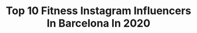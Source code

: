 ---
title: Top 10 Fitness Instagram Influencers In Barcelona In 2020
description: >-
  Find top fitness Instagram influencers in Barcelona in 2020. Most popular hashtags: #fitness #yomequedoencasa #barcelona #gym.
platform: Instagram
profiles:
  - username: "yoan_niss"
    fullname: >-
      🔥ToyKen🔥
    location: "Spain"
    followers: 42194
    engagement: 238
    commentsToLikes: 0.052965
    avatar: "https://scontent-ssn1-1.cdninstagram.com/v/t51.2885-19/s320x320/83953443_2733783380008514_2502574188070436864_n.jpg?_nc_ht=scontent-ssn1-1.cdninstagram.com&_nc_ohc=2BLStPjUiocAX8MNeo4&oh=fd6248acc2d61e75327b0f0e64c02147&oe=5E9B7EC0"
    verified: false
    hashtags: "#me, #boybcn, #instagood, #harleyquinn"
  - username: "mouradtrainer"
    fullname: >-
      Entrenador Personal
    location: "Spain"
    followers: 18340
    engagement: 130
    commentsToLikes: 0.015868
    avatar: "https://scontent-lhr8-1.cdninstagram.com/v/t51.2885-19/s320x320/83779590_157439352352014_5747688611768172544_n.jpg?_nc_ht=scontent-lhr8-1.cdninstagram.com&_nc_ohc=fMzkhZFomy0AX9iNZsR&oh=e6ca2f9f1fe7b2c8c14dead232f958e5&oe=5EB92E23"
    verified: false
    hashtags: "#like, #onlinecoach, #workout, #gimnasio"
  - username: "gabrielebonn"
    fullname: >-
      ⊜ G A B R I E L E  B O N N ⊜
    location: "Spain"
    followers: 58903
    engagement: 137
    commentsToLikes: 0.050468
    avatar: "https://scontent-ams4-1.cdninstagram.com/v/t51.2885-19/s320x320/70716917_698536030655026_9077937271616831488_n.jpg?_nc_ht=scontent-ams4-1.cdninstagram.com&_nc_ohc=rbpZc4-7lsUAX8GRVrf&oh=a0416317497b81d4634ca02dd4e54130&oe=5EB7E598"
    verified: false
    hashtags: "#anacardi, #donazione, #dolcichepassione, #bodybuild"
  - username: "erikasanzmoreno"
    fullname: >-
      Erika Sanz
    location: "Spain"
    followers: 22248
    engagement: 318
    commentsToLikes: 0.047634
    avatar: "https://scontent-ams4-1.cdninstagram.com/v/t51.2885-19/s320x320/60856713_2256426667726966_2305356909110099968_n.jpg?_nc_ht=scontent-ams4-1.cdninstagram.com&_nc_ohc=Dn368lXCVDwAX8xJmt9&oh=608661ff6976a5c69003595789c4449e&oe=5EB8A2CB"
    verified: false
    hashtags: "#jointhemovement, #bootyworkout, #yoentrenoencasa, #dance"
  - username: "aaronbooom"
    fullname: >-
      Aarón Vivar Hernandez
    location: "Spain"
    followers: 56606
    engagement: 757
    commentsToLikes: 0.011690
    avatar: "https://scontent-lhr8-1.cdninstagram.com/v/t51.2885-19/s320x320/60586593_2396277637073733_6593213182376935424_n.jpg?_nc_ht=scontent-lhr8-1.cdninstagram.com&_nc_ohc=Sc3wiRKxjRwAX9is00Z&oh=dcc4c2184c6c6c5210d117fdcf105a4c&oe=5EBBE09E"
    verified: false
    hashtags: "#frontflipfriday, #stunt, #acrobacias, #fitness"
  - username: "isaac.sevillano"
    fullname: >-
      Isaac Sevillano
    location: "Spain"
    followers: 35502
    engagement: 371
    commentsToLikes: 0.022419
    avatar: "https://scontent-lhr8-1.cdninstagram.com/v/t51.2885-19/s320x320/88316185_2471829406463662_2430289171219218432_n.jpg?_nc_ht=scontent-lhr8-1.cdninstagram.com&_nc_ohc=11mcffSTwzwAX-FON_U&oh=7721f6918a1a14bf374cc303467a9158&oe=5EBA3101"
    verified: false
    hashtags: "#exposure, #instalike, #personaltrainer, #love"
  - username: "nanyhasbunn"
    fullname: >-
      N A N Y
    location: "Spain"
    followers: 55834
    engagement: 426
    commentsToLikes: 0.027257
    avatar: "https://scontent-amt2-1.cdninstagram.com/v/t51.2885-19/s320x320/88197187_1574366862701318_139805970078367744_n.jpg?_nc_ht=scontent-amt2-1.cdninstagram.com&_nc_ohc=GsVASejPVpcAX-rY_D3&oh=fb88cbbfc6a57201d223536f219da5dd&oe=5EB259F2"
    verified: false
    hashtags: "#foryoupage, #girlswhoshred, #ride, #weareone"
  - username: "pitufollow"
    fullname: >-
      SERGIO TURULL
    location: "Spain"
    followers: 65059
    engagement: 327
    commentsToLikes: 0.088066
    avatar: "https://scontent-lhr8-1.cdninstagram.com/v/t51.2885-19/s320x320/70457414_687423631741899_2767043593959899136_n.jpg?_nc_ht=scontent-lhr8-1.cdninstagram.com&_nc_ohc=2a6iD4QowJEAX9au-Nd&oh=624fa3e8318c8e30e6348ed83ad0ea70&oe=5EBC0800"
    verified: true
    hashtags: "#viaje, #yoayudodesdecasa, #ultrarunner, #vitaminwell"
  - username: "ionutss_"
    fullname: >-
      |    💎   | 🇹🇩Spiridon🇪🇸
    location: "Spain"
    followers: 77712
    engagement: 765
    commentsToLikes: 0.014454
    avatar: "https://scontent-lht6-1.cdninstagram.com/v/t51.2885-19/s320x320/69796661_2539687469600973_3446014671474130944_n.jpg?_nc_ht=scontent-lht6-1.cdninstagram.com&_nc_ohc=Kil79qgxy0gAX94n6sN&oh=7015f6ca2ea39bf0035e24705aae068a&oe=5EBC1B0E"
    verified: false
    hashtags: "#yomequedoencasa, #barcelona, #madrid, #coronavirus"
  - username: "kevinhernandezifbb"
    fullname: >-
      KEVIN HERNÁNDEZ
    location: "Spain"
    followers: 7181
    engagement: 1188
    commentsToLikes: 0.022760
    avatar: "https://scontent-lhr8-1.cdninstagram.com/v/t51.2885-19/s320x320/90086164_2796139770434585_2691046200651546624_n.jpg?_nc_ht=scontent-lhr8-1.cdninstagram.com&_nc_ohc=xCEbNJlY4nQAX_m0SW5&oh=a404e91a8be773af1efac3ed4861409e&oe=5EBB4A3B"
    verified: false
    hashtags: "#ifbb, #noexcuses, #copadeespa, #healt"
---